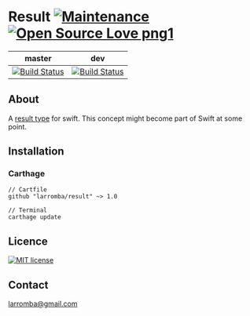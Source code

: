 # Result [![Maintenance](https://img.shields.io/badge/Maintained%3F-yes-green.svg)](https://GitHub.com/Naereen/StrapDown.js/graphs/commit-activity) [![Open Source Love png1](https://badges.frapsoft.com/os/v1/open-source.png?v=103)](https://github.com/ellerbrock/open-source-badges/)

| master  | dev |
| ------------- | ------------- |
| [![Build Status](https://travis-ci.com/larromba/result.svg?branch=master)](https://travis-ci.com/larromba/result) | [![Build Status](https://travis-ci.com/larromba/result.svg?branch=dev)](https://travis-ci.com/larromba/result) |

## About
A [result type](https://www.swiftbysundell.com/posts/the-power-of-result-types-in-swift) for swift. This concept might become part of Swift at some point.

## Installation

### Carthage

```
// Cartfile
github "larromba/result" ~> 1.0
```

```
// Terminal
carthage update
```

## Licence
[![MIT license](https://img.shields.io/badge/License-MIT-blue.svg)](https://lbesson.mit-license.org/)

## Contact
larromba@gmail.com

